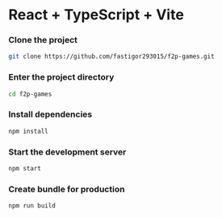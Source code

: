 # React + TypeScript + Vite

### Clone the project

```bash
git clone https://github.com/fastigor293015/f2p-games.git
```

### Enter the project directory

```bash
cd f2p-games
```

### Install dependencies

```bash
npm install
```

### Start the development server

```bash
npm start
```

### Create bundle for production

```bash
npm run build
```
